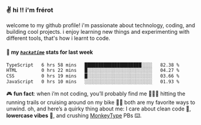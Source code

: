### ✌️ hi !! i'm frérot

welcome to my github profile! i'm passionate about technology, coding, and
building cool projects. i enjoy learning new things and experimenting with
different tools, that's how i learnt to code.

#### 📡 my [_`hackatime`_](https://hackatime.hackclub.com/leaderboards) stats for last week

<!--START_SECTION:waka-->

```txt
TypeScript   6 hrs 58 mins   █████████████████████░░░░   82.38 %
HTML         0 hrs 22 mins   █░░░░░░░░░░░░░░░░░░░░░░░░   04.27 %
CSS          0 hrs 19 mins   █░░░░░░░░░░░░░░░░░░░░░░░░   03.66 %
JavaScript   0 hrs 10 mins   ░░░░░░░░░░░░░░░░░░░░░░░░░   01.93 %
```

<!--END_SECTION:waka-->

🎮 **fun fact**: when i’m not coding, you’ll probably find me 🏃🏽‍♂️ hitting the running trails or cruising around on my bike 🚴‍♂️ both are my favorite
ways to unwind. oh, and here’s a quirky thing about me: I care about clean code 🧼, **lowercase vibes** 🔡, and crushing [MonkeyType](https://monkeytype.com/profile/frerot) PBs ⌨️.
